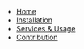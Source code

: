 <!-- docs/_sidebar.md -->

* [Home](/)
* [Installation](install.md)
* [Services & Usage](services.md)
* [Contribution](contribution.md)
  